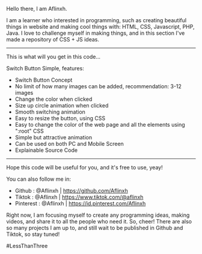 Hello there, I am Aflinxh.

I am a learner who interested in programming, such as creating beautiful things in website and making cool things with: HTML, CSS, Javascript, PHP, Java.
I love to challenge myself in making things, and in this section I've made a repository of CSS + JS ideas.

---

This is what will you get in this code...

Switch Button Simple, features:

- Switch Button Concept
- No limit of how many images can be added, recommendation: 3-12 images
- Change the color when clicked
- Size up circle animation when clicked
- Smooth switching animation
- Easy to resize the button, using CSS
- Easy to change the color of the web page and all the elements using ":root" CSS
- Simple but attractive animation
- Can be used on both PC and Mobile Screen
- Explainable Source Code

---

Hope this code will be useful for you, and it's free to use, yeay!

You can also follow me in:

- Github : @Aflinxh | https://github.com/Aflinxh
- Tiktok : @Aflinxh | https://www.tiktok.com/@aflinxh
- Pinterest : @Aflinxh | https://id.pinterest.com/Aflinxh

Right now, I am focusing myself to create any programming ideas, making videos, and share it to all the people who need it. So, cheer!
There are also so many projects I am up to, and still wait to be published in Github and Tiktok, so stay tuned!

#LessThanThree
